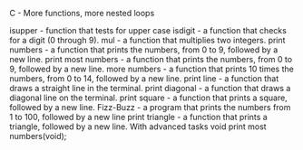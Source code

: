 C - More functions, more nested loops

isupper - function that tests for upper case
isdigit - a function that checks for a digit (0 through 9).
mul - a function that multiplies two integers.
print numbers - a function that prints the numbers, from 0 to 9, followed by a new line.
print most numbers - a function that prints the numbers, from 0 to 9, followed by a new line.
more numbers - a function that prints 10 times the numbers, from 0 to 14, followed by a new line.
print line - a function that draws a straight line in the terminal.
print diagonal - a function that draws a diagonal line on the terminal.
print square - a function that prints a square, followed by a new line.
Fizz-Buzz - a program that prints the numbers from 1 to 100, followed by a new line
print triangle - a function that prints a triangle, followed by a new line.
With advanced tasks
void print most numbers(void);
